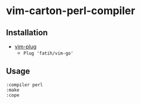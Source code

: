 # vim-carton-perl-compiler

## Installation

* [vim-plug](https://github.com/junegunn/vim-plug)
  * `Plug 'fatih/vim-go'`
  
## Usage

```
:compiler perl
:make
:cope
```
